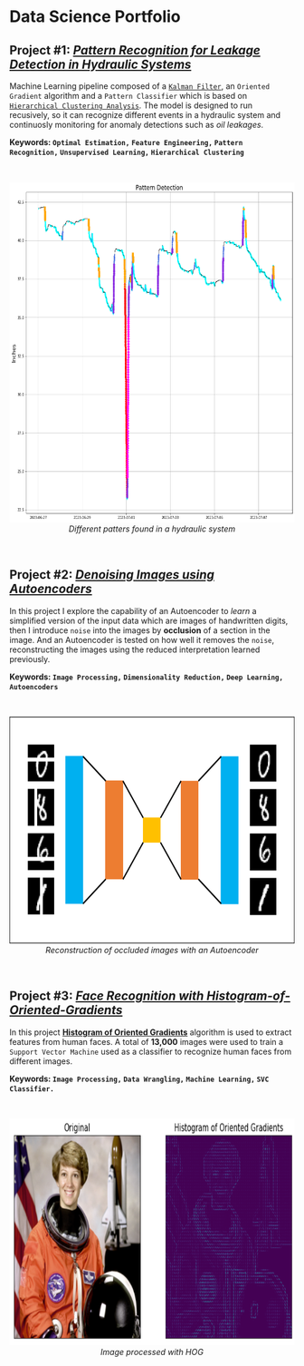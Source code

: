 # Data Science Portfolio

## Project #1: [_Pattern Recognition for Leakage Detection in Hydraulic Systems_](https://github.com/acadena-repo/PATTERN-RECOGNITION-FOR-LEAKAGE-DETECTION-IN-HYDRAULIC-SYSTEMS)

Machine Learning pipeline composed of a [`Kalman Filter`](https://en.wikipedia.org/wiki/Kalman_filter), an `Oriented Gradient` algorithm and a `Pattern Classifier` which is based on [`Hierarchical Clustering Analysis`](https://en.wikipedia.org/wiki/Hierarchical_clustering). The model is designed to run recusively, so it can recognize different events in a hydraulic system and continuosly monitoring for anomaly detections such as _oil leakages_.

**Keywords: `Optimal Estimation,` `Feature Engineering,` `Pattern Recognition,` `Unsupervised Learning,` `Hierarchical Clustering`**

<br>
<p align="center">
<img src="./Static/PATTERNS IN HYDRAULIC SYSTEM.png" alt="kf" width="800" height="600" />
<br>
<i>Different patters found in a hydraulic system</i>
</p>
<br>

## Project #2: [_Denoising Images using Autoencoders_](https://github.com/acadena-repo/DENOISING-IMAGES-USING-AUTOENCODERS)

In this project I explore the capability of an Autoencoder to _learn_ a simplified version of the input data which are images of handwritten digits, then I introduce `noise` into the images by **occlusion** of a section in the image. And an Autoencoder is tested on how well it removes the `noise`, reconstructing the images using the reduced interpretation learned previously.

**Keywords: `Image Processing,` `Dimensionality Reduction,` `Deep Learning,` `Autoencoders`**

<br>
<p align="center">
<img src="./Static/DENOISING MNIST DIGITS.png" alt="denoise" width="600" height="400" />
<br>
<i>Reconstruction of occluded images with an Autoencoder</i>
</p>
<br>

## Project #3: [_Face Recognition with Histogram-of-Oriented-Gradients_](https://github.com/acadena-repo/HISTOGRAM-OF-ORIENTED-GRADIENTS-APPLIED-TO-FACE-RECOGNITION)

In this project [**Histogram of Oriented Gradients**](https://scikit-image.org/docs/stable/auto_examples/features_detection/plot_hog.html) algorithm is used to extract features from human faces. A total of **13,000** images were used to train a `Support Vector Machine` used as a classifier to recognize human faces from different images.

**Keywords: `Image Processing,` `Data Wrangling,` `Machine Learning,` `SVC Classifier.`**

<br>
<p align="center">
<img src="./Static/HOG TRANSFORMATION.png" alt="ugraph" width="600" height="400" />
<br>
<i>Image processed with HOG</i>
</p>
<br>
